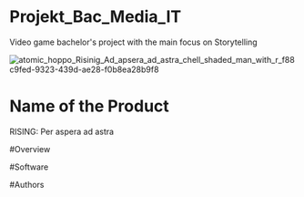 # Projekt_Bac_Media_IT
Video game bachelor's project with the main focus on Storytelling


![atomic_hoppo_Risinig_Ad_apsera_ad_astra_chell_shaded_man_with_r_f88c9fed-9323-439d-ae28-f0b8ea28b9f8](https://media.github.fh-kaernten.at/user/425/files/77b4dfb2-4b0b-47b5-aecf-06d068ee0790)

# Name of the Product
RISING: Per aspera ad astra

#Overview

#Software

#Authors
